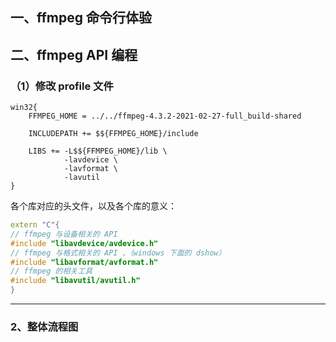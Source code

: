 ## 一、ffmpeg 命令行体验















## 二、ffmpeg API 编程

### （1）修改 profile 文件

```shell
win32{
    FFMPEG_HOME = ../../ffmpeg-4.3.2-2021-02-27-full_build-shared

    INCLUDEPATH += $${FFMPEG_HOME}/include

    LIBS += -L$${FFMPEG_HOME}/lib \
            -lavdevice \
            -lavformat \
            -lavutil
}
```

各个库对应的头文件，以及各个库的意义：

```c++
extern "C"{
// ffmpeg 与设备相关的 API
#include "libavdevice/avdevice.h"
// ffmpeg 与格式相关的 API 、（windows 下面的 dshow）
#include "libavformat/avformat.h"
// ffmpeg 的相关工具
#include "libavutil/avutil.h"
}
```



***

### 2、整体流程图

